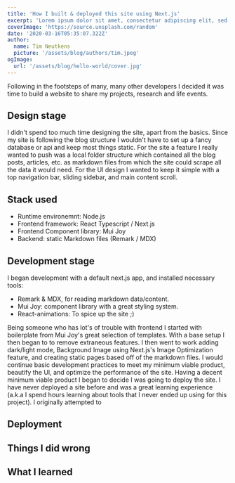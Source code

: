 ```yaml
---
title: 'How I built & deployed this site using Next.js'
excerpt: 'Lorem ipsum dolor sit amet, consectetur adipiscing elit, sed do eiusmod tempor incididunt ut labore et dolore magna aliqua. Praesent elementum facilisis leo vel fringilla est ullamcorper eget. At imperdiet dui accumsan sit amet nulla facilities morbi tempus.'
coverImage: 'https://source.unsplash.com/random'
date: '2020-03-16T05:35:07.322Z'
author:
  name: Tim Neutkens
  picture: '/assets/blog/authors/tim.jpeg'
ogImage:
  url: '/assets/blog/hello-world/cover.jpg'
---
```


Following in the footsteps of many, many other developers I decided it was time to build a website to share my projects, research and life events.

## Design stage
I didn't spend too much time designing the site, apart from the basics.
Since my site is following the blog structure I wouldn't have to set up a fancy database or api and keep most things static.
For the site a feature I really wanted to push was a local folder structure which contained all the blog posts, articles, etc. as markdown files from which the site could scrape all the data it would need. For the UI design I wanted to keep it simple with a top navigation bar, sliding sidebar, and main content scroll.

## Stack used
- Runtime environemnt: Node.js
- Frontend framework: React Typescript / Next.js
- Frontend Component library: Mui Joy
- Backend: static Markdown files (Remark / MDX)

## Development stage
I began development with a default next.js app, and installed necessary tools:
  - Remark & MDX, for reading markdown data/content.
  - Mui Joy: component library with a great styling system.
  - React-animations: To spice up the site ;)

Being someone who has lot's of trouble with frontend I started with boilerplate from Mui Joy's great selection of templates. With a base setup I then began to to remove extraneous features. I then went to work adding dark/light mode, Background Image using Next.js's Image Optimization feature, and creating static pages based off of the markdown files. I would continue basic development practices to meet my minimum viable product, beautify the UI, and optimize the performance of the site. Having a decent minimum viable product I began to decide I was going to deploy the site. I have never deployed a site before and was a great learning experience (a.k.a I spend hours learning about tools that I never ended up using for this project). I originally attempted to 

## Deployment

## Things I did wrong

## What I learned
